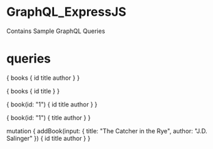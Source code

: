 # GraphQL_ExpressJS
Contains Sample GraphQL Queries

# queries

{
  books {
    id
    title
    author
  }
}

{
  books {
    id
    title
  }
}

{
  book(id: "1") {
    id
    title
    author
  }
}

{
  book(id: "1") {
    title
    author
  }
}

mutation {
  addBook(input: { title: "The Catcher in the Rye", author: "J.D. Salinger" }) {
    id
    title
    author
  }
}





